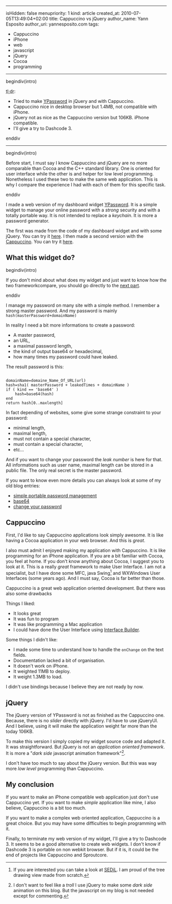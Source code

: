 -----
isHidden:       false
menupriority:   1
kind:           article
created_at:     2010-07-05T13:49:04+02:00
title: Cappuccino vs jQuery
author_name: Yann Esposito
author_uri: yannesposito.com
tags:
  - Cappuccino
  - iPhone
  - web
  - javascript
  - jQuery
  - Cocoa
  - programming
-----

begindiv(intro)

<abbr class="sc" title="Too long; don't read">tl;dr</abbr>:

* Tried to make [YPassword](http://yannesposito.com/Softwares/YPassword.html) in jQuery and with Cappuccino.
* Cappuccino nice in desktop browser but 1.4MB, not compatible with iPhone.
* jQuery not as nice as the Cappuccino version but 106KB. iPhone compatible.
* I'll give a try to Dashcode 3.


enddiv

---

begindiv(intro)

Before start, I must say I know Cappuccino and jQuery are no more comparable than Cocoa and the C++ standard library. One is oriented for user interface while the other is and helper for low level programming.
Nonetheless I used these two to make the same web application. This is why I compare the experience I had with each of them for this specific task.

enddiv

I made a web version of my dashboard widget [YPassword](http://yannesposito.com/Softwares/YPassword.html).
It is a simple widget to manage your online password with a *strong* security and with a totally portable way. It is not intended to replace a *keychain*.
It is more a password generator.

The first was made from the code of my dashboard widget and with some jQuery.
You can try it [here](http://yannesposito.com/YPassword.old).
I then made a second version with the [Cappuccino](http://cappuccino.org). You can try it [here](http://yannesposito.com/YPassword).


## What this widget do?

begindiv(intro)

If you don't mind about what does my widget and just want to know how the two frameworkcompare, you should go
directly to the [next part](#cappuccino).

enddiv

I manage my password on many site with a simple method. 
I remember a strong master password. And my password is mainly
<code class="ruby">hash(masterPassword+domainName)</code>

In reality I need a bit more informations to create a password:

* A master password,
* an URL,
* a maximal password length,
* the kind of output base64 or hexadecimal,
* how many times my password could have leaked.

The result password is this:

<code class="ruby">
domainName=domaine_Name_Of_URL(url)
hash=sha1( masterPassword + leakedTimes + domainName )
if ( kind == 'base64' )
    hash=base64(hash)
end
return hash[0..maxlength]
</code>

In fact depending of websites, some give some strange constraint to your password: 

* minimal length, 
* maximal length,
* must not contain a special character, 
* must contain a special character, 
* etc...

And if you want to change your password the *leak number* is here for that.
All informations such as user name, maximal length can be stored in a public file. The only real secret is the master password.

If you want to know even more details you can always look at some of my old blog entries: 

* [simple portable password management](http://yannesposito.com/YBlog/Computer/Entr%C3%A9es/2008/7/30_Easy%2C_secure_and_portable_password_management_system.html)
* [base64](http://yannesposito.com/YBlog/Computer/Entrées/2009/3/15_Shorter_Password_with_the_same_efficiency.html)
* [change your password](http://yannesposito.com/YBlog/Computer/Entr%C3%A9es/2009/4/11_Be_able_to_change_your_password.html)

## Cappuccino

First, I'd like to say Cappuccino applications look simply awesome. 
It is like having a Cocoa application in your web browser. 
And this is *great*.

I also must admit I enjoyed making my application with Cappuccino. 
It is like programming for an iPhone application. 
If you are a bit familiar with Cocoa, you feel at home. 
If you don't know anything about Cocoa, I suggest you to look at it. 
This is a really _great_ framework to make User Interface.
I am not a specialist, but I have done some MFC, java Swing[^1] and WXWindows User Interfaces (some years ago).
And I must say, Cocoa is far better than those.

[^1]: If you are interested you can take a look at [SEDiL](http://labh-curien.univ-st-etienne.fr/informatique/SEDiL/). I am proud of the tree drawing view made from scratch.

Cappuccino is a great web application oriented development.
But there was also some drawbacks

Things I liked:

* It looks great
* It was fun to program
* It was like programming a Mac application
* I could have done the User Interface using [Interface Builder](http://developer.apple.com/technologies/tools/xcode.html).

Some things I didn't like:

* I made some time to understand how to handle the `onChange` on the text fields.
* Documentation lacked a bit of organisation.
* It doesn't work on iPhone.
* It weighted 11MB to deploy.
* It weight 1.3MB to load.

I didn't use bindings because I believe they are not ready by now.

## jQuery

The jQuery version of YPassword is not as finished as the Cappuccino one. Because, there is no *slider* directly with jQuery. I'd have to use jQueryUI. And I believe, using it will make the application weight far more than the today 106KB.

To make this version I simply copied my widget source code and adapted it. It was straightforward. But jQuery is not an *application oriented framework*. It is more a "*dark side* javascript animation framework"[^2].


[^2]: I don't want to feel like a *troll* I use jQuery to make some *dark side* animation on this blog. But the javascript on my blog is not needed except for commenting.

I don't have too much to say about the jQuery version. But this was way more *low level* programming than Cappuccino.

## My conclusion

If you want to make an iPhone compatible web application just don't use Cappuccino yet.
If you want to make *simple* application like mine, I also believe, Cappuccino is a bit too much.

If you want to make a complex web oriented application, Cappuccino is a great choice. 
But you may have some difficulties to begin programming with it.

Finally, to terminate my web version of my widget, I'll give a try to Dashcode 3. 
It seems to be a good alternative to create web widgets.
I don't know if Dashcode 3 is portable on non webkit browser.
But if it is, it could be the end of projects like Cappuccino and Sproutcore.

